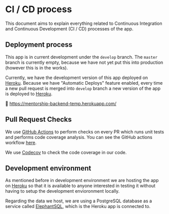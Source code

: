 # CI / CD process

This document aims to explain everything related to Continuous Integration and Continuous Development (CI / CD) processes of the app.

## Deployment process

This app is in current development under the `develop` branch. The `master` branch is currently empty, because we have not yet put this into production (however this is in the works).

Currently, we have the development version of this app deployed on [Heroku]. Because we have "Automatic Deploys" feature enabled, every time a new pull request is merged into `develop` branch a new version of the app is deployed to [Heroku].

🔗 https://mentorship-backend-temp.herokuapp.com/

## Pull Request Checks

We use [GitHub Actions](https://github.com/features/actions) to perform checks on every PR which runs unit tests and performs code coverage analysis.
You can see the GitHub actions workflow [here](/.github/workflows/main.yml).

We use [Codecov](https://codecov.io/) to check the code coverage in our code.

## Development environment

As mentioned before in development environment we are hosting the app on [Heroku] so that it is available to anyone interested in testing it without having to setup the development envioronment locally.

Regarding the data we host, we are using a PostgreSQL database as a service called [ElephantSQL], which is the Heroku app is connected to.

[Heroku]: https://www.heroku.com/
[ElephantSQL]: https://www.elephantsql.com/
